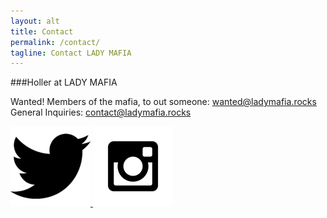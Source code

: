 ```yaml
---
layout: alt
title: Contact
permalink: /contact/
tagline: Contact LADY MAFIA
---
```

###Holler at LADY MAFIA

Wanted! Members of the mafia, to out someone: <a href="mailto:wanted@ladymafia.rocks" >wanted@ladymafia.rocks </a> <br>
General Inquiries: <a href="mailto:contact@ladymafia.rocks" >contact@ladymafia.rocks</a>

<a href="http://www.twitter.com/theeladymafia" target='_blank' >![](/images/twitter.png) </a> <a href="https://www.instagram.com/theeladymafia/" target='_blank' > ![](/images/instagram.png)</a>
